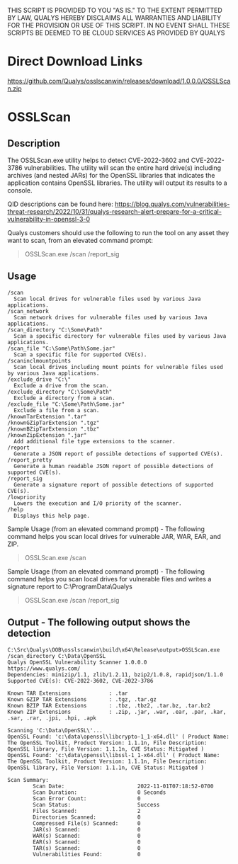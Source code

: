 THIS SCRIPT IS PROVIDED TO YOU "AS IS." TO THE EXTENT PERMITTED BY LAW, QUALYS HEREBY DISCLAIMS ALL WARRANTIES AND LIABILITY FOR THE PROVISION OR USE OF THIS SCRIPT. IN NO EVENT SHALL THESE SCRIPTS BE DEEMED TO BE CLOUD SERVICES AS PROVIDED BY QUALYS

# Direct Download Links
https://github.com/Qualys/osslscanwin/releases/download/1.0.0.0/OSSLScan.zip

# OSSLScan
## Description
The OSSLScan.exe utility helps to detect CVE-2022-3602 and CVE-2022-3786 vulnerabilities.
The utility will scan the entire hard drive(s) including archives (and nested JARs) for the OpenSSL libraries that indicates the application contains OpenSSL libraries. The utility will output its results to a console.

QID descriptions can be found here:
https://blog.qualys.com/vulnerabilities-threat-research/2022/10/31/qualys-research-alert-prepare-for-a-critical-vulnerability-in-openssl-3-0

Qualys customers should use the following to run the tool on any asset they want to scan, from an elevated command prompt:
> OSSLScan.exe /scan /report_sig

## Usage
```
/scan
  Scan local drives for vulnerable files used by various Java applications.
/scan_network
  Scan network drives for vulnerable files used by various Java applications.
/scan_directory "C:\Some\Path"
  Scan a specific directory for vulnerable files used by various Java applications.
/scan_file "C:\Some\Path\Some.jar"
  Scan a specific file for supported CVE(s).
/scaninclmountpoints
  Scan local drives including mount points for vulnerable files used by various Java applications.
/exclude_drive "C:\"
  Exclude a drive from the scan.
/exclude_directory "C:\Some\Path"
  Exclude a directory from a scan.
/exclude_file "C:\Some\Path\Some.jar"
  Exclude a file from a scan.
/knownTarExtension ".tar"
/knownGZipTarExtension ".tgz"
/knownBZipTarExtension ".tbz"
/knownZipExtension ".jar"
  Add additional file type extensions to the scanner.
/report
  Generate a JSON report of possible detections of supported CVE(s).
/report_pretty
  Generate a human readable JSON report of possible detections of supported CVE(s).
/report_sig
  Generate a signature report of possible detections of supported CVE(s).
/lowpriority
  Lowers the execution and I/O priority of the scanner.
/help
  Displays this help page.
```

Sample Usage (from an elevated command prompt) - The following command helps you scan local drives for vulnerable JAR, WAR, EAR, and ZIP.
> OSSLScan.exe /scan

Sample Usage (from an elevated command prompt) - The following command helps you scan local drives for vulnerable files and writes a signature report to C:\ProgramData\Qualys
> OSSLScan.exe /scan /report_sig

## Output - The following output shows the detection
```
C:\Src\Qualys\OOB\osslscanwin\build\x64\Release\output>OSSLScan.exe /scan_directory C:\Data\OpenSSL
Qualys OpenSSL Vulnerability Scanner 1.0.0.0
https://www.qualys.com/
Dependencies: minizip/1.1, zlib/1.2.11, bzip2/1.0.8, rapidjson/1.1.0
Supported CVE(s): CVE-2022-3602, CVE-2022-3786

Known TAR Extensions            : .tar
Known GZIP TAR Extensions       : .tgz, .tar.gz
Known BZIP TAR Extensions       : .tbz, .tbz2, .tar.bz, .tar.bz2
Known ZIP Extensions            : .zip, .jar, .war, .ear, .par, .kar, .sar, .rar, .jpi, .hpi, .apk

Scanning 'C:\Data\OpenSSL\'...
OpenSSL Found: 'c:\data\openssl\libcrypto-1_1-x64.dll' ( Product Name: The OpenSSL Toolkit, Product Version: 1.1.1n, File Description: OpenSSL library, File Version: 1.1.1n, CVE Status: Mitigated )
OpenSSL Found: 'c:\data\openssl\libssl-1_1-x64.dll' ( Product Name: The OpenSSL Toolkit, Product Version: 1.1.1n, File Description: OpenSSL library, File Version: 1.1.1n, CVE Status: Mitigated )

Scan Summary:
        Scan Date:                       2022-11-01T07:18:52-0700
        Scan Duration:                   0 Seconds
        Scan Error Count:                0
        Scan Status:                     Success
        Files Scanned:                   2
        Directories Scanned:             0
        Compressed File(s) Scanned:      0
        JAR(s) Scanned:                  0
        WAR(s) Scanned:                  0
        EAR(s) Scanned:                  0
        TAR(s) Scanned:                  0
        Vulnerabilities Found:           0
```
